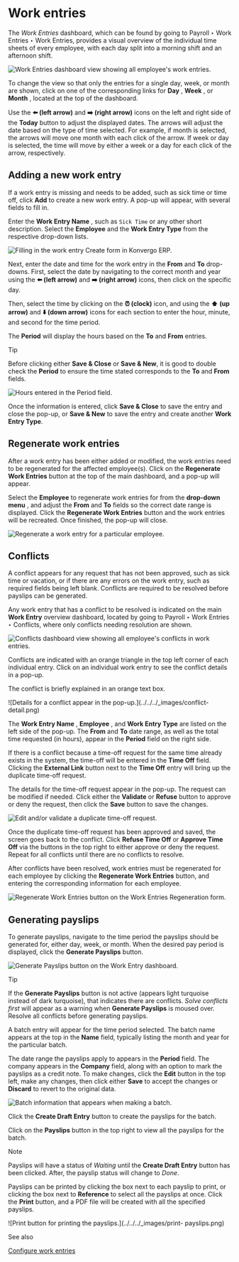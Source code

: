 # Work entries

The _Work Entries_ dashboard, which can be found by going to Payroll ‣ Work
Entries ‣ Work Entries, provides a visual overview of the individual time
sheets of every employee, with each day split into a morning shift and an
afternoon shift.

![Work Entries dashboard view showing all employee's work
entries.](../../../_images/work-entries-overview.png)

To change the view so that only the entries for a single day, week, or month
are shown, click on one of the corresponding links for **Day** , **Week** , or
**Month** , located at the top of the dashboard.

Use the **⬅️ (left arrow)** and **➡️ (right arrow)** icons on the left and
right side of the **Today** button to adjust the displayed dates. The arrows
will adjust the date based on the type of time selected. For example, if month
is selected, the arrows will move one month with each click of the arrow. If
week or day is selected, the time will move by either a week or a day for each
click of the arrow, respectively.

## Adding a new work entry

If a work entry is missing and needs to be added, such as sick time or time
off, click **Add** to create a new work entry. A pop-up will appear, with
several fields to fill in.

Enter the **Work Entry Name** , such as `Sick Time` or any other short
description. Select the **Employee** and the **Work Entry Type** from the
respective drop-down lists.

![Filling in the work entry Create form in Konvergo ERP.](../../../_images/create.png)

Next, enter the date and time for the work entry in the **From** and **To**
drop-downs. First, select the date by navigating to the correct month and year
using the **⬅️ (left arrow)** and **➡️ (right arrow)** icons, then click on
the specific day.

Then, select the time by clicking on the **⏰ (clock)** icon, and using the
**⬆️ (up arrow)** and **⬇️ (down arrow)** icons for each section to enter the
hour, minute, and second for the time period.

The **Period** will display the hours based on the **To** and **From**
entries.

<div class="alert alert-info">
<p class="alert-title">
Tip</p><p>Before clicking either <b>Save &amp; Close</b> or <b>Save &amp; New</b>, it is good to double
check the <b>Period</b> to ensure the time stated corresponds to the <b>To</b> and
<b>From</b> fields.</p>
<img alt="Hours entered in the Period field." class="align-center" src="../../../_images/period.png"/>
</div>

Once the information is entered, click **Save & Close** to save the entry and
close the pop-up, or **Save & New** to save the entry and create another
**Work Entry Type**.

## Regenerate work entries

After a work entry has been either added or modified, the work entries need to
be regenerated for the affected employee(s). Click on the **Regenerate Work
Entries** button at the top of the main dashboard, and a pop-up will appear.

Select the **Employee** to regenerate work entries for from the **drop-down
menu** , and adjust the **From** and **To** fields so the correct date range
is displayed. Click the **Regenerate Work Entries** button and the work
entries will be recreated. Once finished, the pop-up will close.

![Regenerate a work entry for a particular
employee.](../../../_images/regenerate-details.png)

## Conflicts

A conflict appears for any request that has not been approved, such as sick
time or vacation, or if there are any errors on the work entry, such as
required fields being left blank. Conflicts are required to be resolved before
payslips can be generated.

Any work entry that has a conflict to be resolved is indicated on the main
**Work Entry** overview dashboard, located by going to Payroll ‣ Work Entries
‣ Conflicts, where only conflicts needing resolution are shown.

![Conflicts dashboard view showing all employee's conflicts in work
entries.](../../../_images/conflicts.png)

Conflicts are indicated with an orange triangle in the top left corner of each
individual entry. Click on an individual work entry to see the conflict
details in a pop-up.

The conflict is briefly explained in an orange text box.

![Details for a conflict appear in the pop-up.](../../../_images/conflict-
detail.png)

The **Work Entry Name** , **Employee** , and **Work Entry Type** are listed on
the left side of the pop-up. The **From** and **To** date range, as well as
the total time requested (in hours), appear in the **Period** field on the
right side.

If there is a conflict because a time-off request for the same time already
exists in the system, the time-off will be entered in the **Time Off** field.
Clicking the **External Link** button next to the **Time Off** entry will
bring up the duplicate time-off request.

The details for the time-off request appear in the pop-up. The request can be
modified if needed. Click either the **Validate** or **Refuse** button to
approve or deny the request, then click the **Save** button to save the
changes.

![Edit and/or validate a duplicate time-off
request.](../../../_images/validate.png)

Once the duplicate time-off request has been approved and saved, the screen
goes back to the conflict. Click **Refuse Time Off** or **Approve Time Off**
via the buttons in the top right to either approve or deny the request. Repeat
for all conflicts until there are no conflicts to resolve.

After conflicts have been resolved, work entries must be regenerated for each
employee by clicking the **Regenerate Work Entries** button, and entering the
corresponding information for each employee.

![Regenerate Work Entries button on the Work Entries Regeneration
form.](../../../_images/regenerate-employee.png)

## Generating payslips

To generate payslips, navigate to the time period the payslips should be
generated for, either day, week, or month. When the desired pay period is
displayed, click the **Generate Payslips** button.

![Generate Payslips button on the Work Entry
dashboard.](../../../_images/generate-payslips1.png) <div class="alert alert-info">
<p class="alert-title">
Tip</p><p>If the <b>Generate Payslips</b> button is not active (appears light turquoise instead of
dark turquoise), that indicates there are conflicts. <em>Solve conflicts first</em> will appear as a
warning when <b>Generate Payslips</b> is moused over. Resolve all conflicts before
generating payslips.</p>
</div>

A batch entry will appear for the time period selected. The batch name appears
at the top in the **Name** field, typically listing the month and year for the
particular batch.

The date range the payslips apply to appears in the **Period** field. The
company appears in the **Company** field, along with an option to mark the
payslips as a credit note. To make changes, click the **Edit** button in the
top left, make any changes, then click either **Save** to accept the changes
or **Discard** to revert to the original data.

![Batch information that appears when making a
batch.](../../../_images/batch.png)

Click the **Create Draft Entry** button to create the payslips for the batch.

Click on the **Payslips** button in the top right to view all the payslips for
the batch.

<div class="alert alert-primary">
<p class="alert-title">
Note</p><p>Payslips will have a status of <em>Waiting</em> until the <b>Create Draft Entry</b> button has been
clicked. After, the payslip status will change to <em>Done</em>.</p>
</div>

Payslips can be printed by clicking the box next to each payslip to print, or
clicking the box next to **Reference** to select all the payslips at once.
Click the **Print** button, and a PDF file will be created with all the
specified payslips.

![Print button for printing the payslips.](../../../_images/print-
payslips.png) <div class="alert alert-secondary">
<p class="alert-title">
See also</p><p><a href="../payroll#payroll-work-entries-config"><span class="std std-ref">Configure work entries</span></a></p>
</div>

